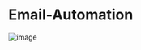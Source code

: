 # Email-Automation

![image](https://github.com/Aditya3012Purwar/Email-Automation/assets/103439955/fc98c7d5-044a-4f38-9679-72f734d230d7)

